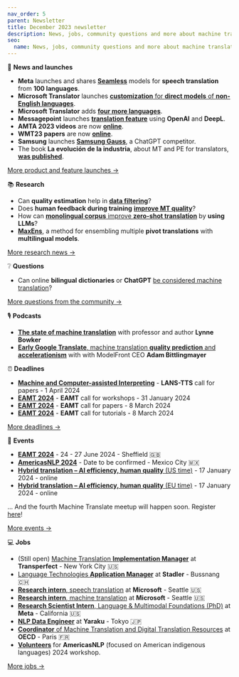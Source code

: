 ```yaml
---
nav_order: 5
parent: Newsletter
title: December 2023 newsletter
description: News, jobs, community questions and more about machine translation from December 2023
seo:
  name: News, jobs, community questions and more about machine translation from December 2023
---
```


🚀 **News and launches**

* **Meta** launches and shares [**Seamless**](https://www.reddit.com/r/machinetranslation/comments/18aj2vl/meta_launches_the_seamless_suite_to_improve/) models for **speech translation** from **100 languages**.
* **Microsoft Translator** launches [**customization** for **direct models** of **non-English languages**](https://www.reddit.com/r/machinetranslation/comments/17vyxsu/microsoft_translator_blog_custom_translator/).
* **Microsoft Translator** adds [**four more languages**](https://www.reddit.com/r/machinetranslation/comments/170ma2h/microsoft_translator_adds_four_more_languages/).
* **Messagepoint** launches [**translation feature**](https://www.messagepoint.com/news/messagepoint-announces-generative-ai-capabilities-for-translation-and-plain-language-rewrites/) using **OpenAI** and **DeepL**.
* **AMTA 2023 videos** are now [**online**](https://web.cvent.com/event/2b147876-8677-4e72-ada0-b2565febb76e/summary).
* **WMT23 papers** are now [**online**](https://machinetranslate.org/wmt23).
* **Samsung** launches [**Samsung Gauss**](https://www.reddit.com/r/machinetranslation/comments/1803jld/samsung_launches_samsung_gauss_a_chatgpt/), a ChatGPT competitor.
* The book **La evolución de la industria**, about MT and PE for translators, [**was published**](https://www.reddit.com/r/machinetranslation/comments/18bbl71/new_book_on_mt_and_pe_for_translators/).

[More product and feature launches →](https://www.reddit.com/r/machinetranslation/search?q=flair%3Aproduct&restrict_sr=on)

📚 **Research**

* Can **quality estimation** help in [**data filtering**](https://arxiv.org/pdf/2311.05350v1.pdf)?
* Does **human feedback during training** [**improve MT quality**](https://arxiv.org/pdf/2311.09132.pdf)?
* How can [**monolingual corpus** improve **zero-shot translation**](https://arxiv.org/pdf/2311.02310v1.pdf) by **using LLMs**?
* [**MaxEns**](https://arxiv.org/pdf/2311.07439v1.pdf), a method for ensembling multiple **pivot translations** with **multilingual models**.

[More research news →](https://www.reddit.com/r/machinetranslation/?f=flair_name%3A%22research%22)

❔ **Questions**

* Can online **bilingual dictionaries** or **ChatGPT** [be considered machine translation](https://www.reddit.com/r/machinetranslation/comments/17vkwmi/question_can_online_bilingual_dictionaries_and/)?

[More questions from the community →](https://www.reddit.com/r/machinetranslation/search?q=flair%3Aquestion&restrict_sr=on)

🎙️ **Podcasts**

* [**The state of machine translation**](https://www.reddit.com/r/machinetranslation/comments/17yh5b2/podcast_ai_translation_expert_tells_all_with_dr/) with professor and author **Lynne Bowker**
* [**Early Google Translate**, machine translation **quality prediction** and **accelerationism**](https://www.reddit.com/r/machinetranslation/comments/18c6vaf/machine_translation_quality_prediction_with/) with with ModelFront CEO **Adam Bittlingmayer**

⏰️ **Deadlines**

* [**Machine and Computer-assisted Interpreting**](https://lans-tts.uantwerpen.be/index.php/LANS-TTS/announcement/view/24) - **LANS-TTS** call for papers - 1 April 2024
* [**EAMT 2024**](https://machinetranslate.org/eamt2024) - **EAMT** call for workshops - 31 January 2024
* [**EAMT 2024**](https://machinetranslate.org/eamt2024) - **EAMT** call for papers - 8 March 2024
* [**EAMT 2024**](https://machinetranslate.org/eamt2024) - **EAMT** call for tutorials - 8 March 2024

[More deadlines →](https://machinetranslate.org/calls-for-papers)

📆 **Events**

* [**EAMT 2024**](https://machinetranslate.org/calls-for-papers) - 24 - 27 June 2024 - Sheffield 🇬🇧
* [**AmericasNLP 2024**](https://turing.iimas.unam.mx/americasnlp/2024_workshop.html) - Date to be confirmed - Mexico City 🇲🇽
* [**Hybrid translation – AI efficiency, human quality** (US time)](https://lu.ma/hybrid-translation-us) - 17 January 2024 - online
* [**Hybrid translation – AI efficiency, human quality** (EU time)](https://lu.ma/hybrid-translation-eu) - 17 January 2024 - online

... And the fourth Machine Translate meetup will happen soon. Register [here](https://machinetranslate.org/meetup)!

[More events →](https://machinetranslate.org/events)

💻 **Jobs**

* (Still open) [Machine Translation **Implementation Manager**](https://www.reddit.com/r/machinetranslation/comments/18i9df9/still_open_job_offer_machine_translation/) at **Transperfect** - New York City 🇺🇸
* [Language Technologies **Application Manager**](https://www.reddit.com/r/machinetranslation/comments/17xec1h/job_language_technologies_application_manager_at/) at **Stadler** - Bussnang 🇨🇭
* [**Research intern**, speech translation](https://www.reddit.com/r/machinetranslation/comments/17zrly0/job_research_intern_speech_translation_microsoft/) at **Microsoft** - Seattle 🇺🇸
* [**Research intern**, machine translation](https://www.reddit.com/r/machinetranslation/comments/17zrohb/job_research_intern_machine_translation_microsoft/) at **Microsoft** - Seattle 🇺🇸
* [**Research Scientist Intern**, Language & Multimodal Foundations (PhD)](https://www.reddit.com/r/machinetranslation/comments/18035y4/research_scientist_intern_language_multimodal/) at **Meta** - California 🇺🇸
* [**NLP Data Engineer**](https://www.reddit.com/r/machinetranslation/comments/18276b9/nlp_data_engineer_yaraku_inc_japan/) at **Yaraku** - Tokyo 🇯🇵
* [**Coordinator** of Machine Translation and Digital Translation Resources](https://www.reddit.com/r/machinetranslation/comments/186wf6w/coordinator_of_machine_translation_and_digital/) at **OECD** - Paris 🇫🇷
* [**Volunteers**](https://www.reddit.com/r/machinetranslation/comments/17vrt3c/americasnlp_competition_focused_on_american/) for **AmericasNLP** (focused on American indigenous languages) 2024 workshop.

[More jobs →](https://www.reddit.com/r/machinetranslation/search?q=flair%3Ajobs&restrict_sr=on&sort=relevance&t=year) 